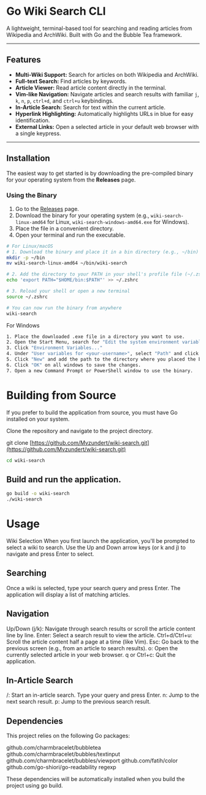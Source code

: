 # Go Wiki Search CLI

A lightweight, terminal-based tool for searching and reading articles from Wikipedia and ArchWiki. Built with Go and the Bubble Tea framework.

---

## Features

* **Multi-Wiki Support:** Search for articles on both Wikipedia and ArchWiki.
* **Full-text Search:** Find articles by keywords.
* **Article Viewer:** Read article content directly in the terminal.
* **Vim-like Navigation:** Navigate articles and search results with familiar `j`, `k`, `n`, `p`, `ctrl+d`, and `ctrl+u` keybindings.
* **In-Article Search:** Search for text within the current article.
* **Hyperlink Highlighting:** Automatically highlights URLs in blue for easy identification.
* **External Links:** Open a selected article in your default web browser with a single keypress.

---

## Installation

The easiest way to get started is by downloading the pre-compiled binary for your operating system from the **Releases** page.

### Using the Binary

1.  Go to the [Releases](https://github.com/Mvzundert/wiki-search/releases) page.
2.  Download the binary for your operating system (e.g., `wiki-search-linux-amd64` for Linux, `wiki-search-windows-amd64.exe` for Windows).
3.  Place the file in a convenient directory.
4.  Open your terminal and run the executable.

```bash
# For Linux/macOS
# 1. Download the binary and place it in a bin directory (e.g., ~/bin)
mkdir -p ~/bin
mv wiki-search-linux-amd64 ~/bin/wiki-search

# 2. Add the directory to your PATH in your shell's profile file (~/.zshrc, ~/.bashrc, etc.)
echo 'export PATH="$HOME/bin:$PATH"' >> ~/.zshrc

# 3. Reload your shell or open a new terminal
source ~/.zshrc

# You can now run the binary from anywhere
wiki-search
```

For Windows
```Bash
1. Place the downloaded .exe file in a directory you want to use.
2. Open the Start Menu, search for "Edit the system environment variables" and open it.
3. Click "Environment Variables..."
4. Under "User variables for <your-username>", select "Path" and click "Edit...".
5. Click "New" and add the path to the directory where you placed the binary.
6. Click "OK" on all windows to save the changes.
7. Open a new Command Prompt or PowerShell window to use the binary.
```

# Building from Source
If you prefer to build the application from source, you must have Go installed on your system.

Clone the repository and navigate to the project directory.

git clone [https://github.com/Mvzundert/wiki-search.git](https://github.com/Mvzundert/wiki-search.git)

```Bash
cd wiki-search
```

## Build and run the application.

```Bash
go build -o wiki-search
./wiki-search
```

# Usage

Wiki Selection
When you first launch the application, you'll be prompted to select a wiki to search. Use the Up and Down arrow keys (or k and j) to navigate and press Enter to select.

## Searching
Once a wiki is selected, type your search query and press Enter. The application will display a list of matching articles.

## Navigation
Up/Down (j/k): Navigate through search results or scroll the article content line by line.
Enter: Select a search result to view the article.
Ctrl+d/Ctrl+u: Scroll the article content half a page at a time (like Vim).
Esc: Go back to the previous screen (e.g., from an article to search results).
o: Open the currently selected article in your web browser.
q or Ctrl+c: Quit the application.

## In-Article Search
/: Start an in-article search. Type your query and press Enter.
n: Jump to the next search result.
p: Jump to the previous search result.

## Dependencies
This project relies on the following Go packages:

github.com/charmbracelet/bubbletea
github.com/charmbracelet/bubbles/textinput
github.com/charmbracelet/bubbles/viewport
github.com/fatih/color
github.com/go-shiori/go-readability
regexp

These dependencies will be automatically installed when you build the project using go build.
